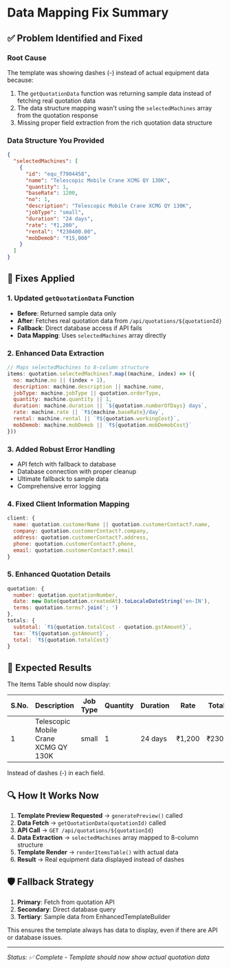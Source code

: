 # Data Mapping Fix Summary

## ✅ **Problem Identified and Fixed**

### **Root Cause**
The template was showing dashes (-) instead of actual equipment data because:
1. The `getQuotationData` function was returning sample data instead of fetching real quotation data
2. The data structure mapping wasn't using the `selectedMachines` array from the quotation response
3. Missing proper field extraction from the rich quotation data structure

### **Data Structure You Provided**
```json
{
  "selectedMachines": [
    {
      "id": "equ_f7904458",
      "name": "Telescopic Mobile Crane XCMG QY 130K",
      "quantity": 1,
      "baseRate": 1200,
      "no": 1,
      "description": "Telescopic Mobile Crane XCMG QY 130K",
      "jobType": "small",
      "duration": "24 days", 
      "rate": "₹1,200",
      "rental": "₹230400.00",
      "mobDemob": "₹15,000"
    }
  ]
}
```

## 🔧 **Fixes Applied**

### **1. Updated `getQuotationData` Function**
- **Before**: Returned sample data only
- **After**: Fetches real quotation data from `/api/quotations/${quotationId}`
- **Fallback**: Direct database access if API fails
- **Data Mapping**: Uses `selectedMachines` array directly

### **2. Enhanced Data Extraction**
```javascript
// Maps selectedMachines to 8-column structure
items: quotation.selectedMachines?.map((machine, index) => ({
  no: machine.no || (index + 1),
  description: machine.description || machine.name,
  jobType: machine.jobType || quotation.orderType,
  quantity: machine.quantity || 1,
  duration: machine.duration || `${quotation.numberOfDays} days`,
  rate: machine.rate || `₹${machine.baseRate}/day`,
  rental: machine.rental || `₹${quotation.workingCost}`,
  mobDemob: machine.mobDemob || `₹${quotation.mobDemobCost}`
}))
```

### **3. Added Robust Error Handling**
- API fetch with fallback to database
- Database connection with proper cleanup
- Ultimate fallback to sample data
- Comprehensive error logging

### **4. Fixed Client Information Mapping**
```javascript
client: {
  name: quotation.customerName || quotation.customerContact?.name,
  company: quotation.customerContact?.company,
  address: quotation.customerContact?.address,
  phone: quotation.customerContact?.phone,
  email: quotation.customerContact?.email
}
```

### **5. Enhanced Quotation Details**
```javascript
quotation: {
  number: quotation.quotationNumber,
  date: new Date(quotation.createdAt).toLocaleDateString('en-IN'),
  terms: quotation.terms?.join('; ')
},
totals: {
  subtotal: `₹${quotation.totalCost - quotation.gstAmount}`,
  tax: `₹${quotation.gstAmount}`,
  total: `₹${quotation.totalCost}`
}
```

## 🎯 **Expected Results**

The Items Table should now display:

| S.No. | Description | Job Type | Quantity | Duration | Rate | Total Rental | Mob/Demob |
|-------|-------------|----------|----------|-----------|------|-------------|-----------|
| 1 | Telescopic Mobile Crane XCMG QY 130K | small | 1 | 24 days | ₹1,200 | ₹230,400.00 | ₹15,000 |

Instead of dashes (-) in each field.

## 🔍 **How It Works Now**

1. **Template Preview Requested** → `generatePreview()` called
2. **Data Fetch** → `getQuotationData(quotationId)` called  
3. **API Call** → `GET /api/quotations/${quotationId}`
4. **Data Extraction** → `selectedMachines` array mapped to 8-column structure
5. **Template Render** → `renderItemsTable()` with actual data
6. **Result** → Real equipment data displayed instead of dashes

## 🛡️ **Fallback Strategy**

1. **Primary**: Fetch from quotation API
2. **Secondary**: Direct database query  
3. **Tertiary**: Sample data from EnhancedTemplateBuilder

This ensures the template always has data to display, even if there are API or database issues.

---
*Status: ✅ Complete - Template should now show actual quotation data*